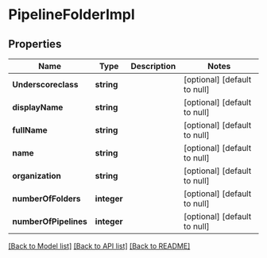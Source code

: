 # PipelineFolderImpl

## Properties
Name | Type | Description | Notes
------------ | ------------- | ------------- | -------------
**Underscoreclass** | **string** |  | [optional] [default to null]
**displayName** | **string** |  | [optional] [default to null]
**fullName** | **string** |  | [optional] [default to null]
**name** | **string** |  | [optional] [default to null]
**organization** | **string** |  | [optional] [default to null]
**numberOfFolders** | **integer** |  | [optional] [default to null]
**numberOfPipelines** | **integer** |  | [optional] [default to null]

[[Back to Model list]](../README.md#documentation-for-models) [[Back to API list]](../README.md#documentation-for-api-endpoints) [[Back to README]](../README.md)


